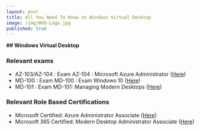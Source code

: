 ```yaml
---
layout: post
title: All You Need To Know on Windows Virtual Desktop
image: /img/WVD-Logo.jpg
published: true
---
```

**## Windows Virtual Desktop**

###  Relevant exams

- AZ-103/AZ-104 : Exam AZ-104 : Microsoft Azure Administrator ([Here](https://docs.microsoft.com/en-us/learn/certifications/exams/AZ-104))  
- MD-100 : Exam MD-100 : Exam Windows 10 ([Here](https://docs.microsoft.com/en-us/learn/certifications/exams/md-100))  
- MD-101 : Exam MD-101: Managing Modern Desktops ([Here](https://docs.microsoft.com/en-us/learn/certifications/exams/md-101))


### Relevant Role Based Certifications

- Microsoft Certified: Azure Administrator Associate ([Here](https://docs.microsoft.com/en-us/learn/certifications/azure-administrator))
- Microsoft 365 Certified: Modern Desktop Administrator Associate ([Here](https://docs.microsoft.com/en-us/learn/certifications/m365-modern-desktop))

